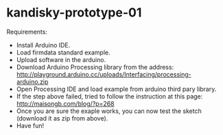 kandisky-prototype-01
=====================

Requirements:
- Install Arduino IDE.
- Load firmdata standard example.
- Upload software in the arduino.
- Download Arduino Processing library from the address: http://playground.arduino.cc/uploads/Interfacing/processing-arduino.zip
- Open Processing IDE and load example from arduino third pary library.
- If the step above failed, tried to follow the instruction at this page: http://maisongb.com/blog/?p=268
- Once you are sure the exaple works, you can now test the sketch (download it as zip from above).
- Have fun!